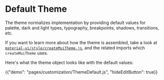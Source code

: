 # Default Theme

The theme normalizes implementation by providing default values for palette, dark and light types, typography, breakpoints, shadows, transitions, etc.

If you want to learn more about how the theme is assembled, take a look at [`material-ui/style/createMuiTheme.js`](https://github.com/mui-org/material-ui/blob/v1-beta/src/styles/createMuiTheme.js),
and the related imports which `createMuiTheme` uses.

Here's what the theme object looks like with the default values:

{{"demo": "pages/customization/ThemeDefault.js", "hideEditButton": true}}
